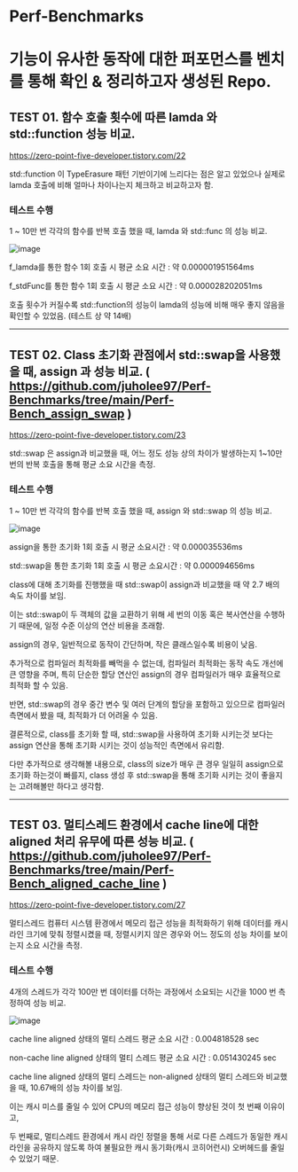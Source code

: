 # Perf-Benchmarks

# 기능이 유사한 동작에 대한 퍼포먼스를 벤치를 통해 확인 & 정리하고자 생성된 Repo.

## TEST 01. 함수 호출 횟수에 따른 lamda 와 std::function 성능 비교. 

https://zero-point-five-developer.tistory.com/22

std::function 이 TypeErasure 패턴 기반이기에 느리다는 점은 알고 있었으나 
실제로 lamda 호출에 비해 얼마나 차이나는지 체크하고 비교하고자 함.

### 테스트 수행

1 ~ 10만 번 각각의 함수를 반복 호출 했을 때, lamda 와 std::func 의 성능 비교.


![image](https://github.com/juholee97/Perf-Benchmarks/assets/156589691/0024e614-21e6-4c57-93f2-f8ab46111b07)

f_lamda를 통한 함수 1회 호출 시 평균 소요 시간 : 약 0.000001951564ms

f_stdFunc를 통한 함수 1회 호출 시 평균 소요 시간 : 약 0.000028202051ms

호출 횟수가 커질수록 std::function의 성능이 lamda의 성능에 비해 매우 좋지 않음을 확인할 수 있었음. (테스트 상 약 14배)


------



## TEST 02. Class 초기화 관점에서 std::swap을 사용했을 때, assign 과 성능 비교. ( https://github.com/juholee97/Perf-Benchmarks/tree/main/Perf-Bench_assign_swap )

https://zero-point-five-developer.tistory.com/23

std::swap 은 assign과 비교했을 때, 어느 정도 성능 상의 차이가 발생하는지 1~10만 번의 반복 호출을 통해 평균 소요 시간을 측정.


### 테스트 수행

1 ~ 10만 번 각각의 함수를 반복 호출 했을 때, assign 와 std::swap 의 성능 비교.


![image](https://github.com/juholee97/Perf-Benchmarks/assets/156589691/6c914619-4c4b-4c89-89cb-acf3a0ff203b)

assign을 통한 초기화 1회 호출 시 평균 소요시간 :	약 0.000035536ms	

std::swap을 통한 초기화 1회 호출 시 평균 소요시간 : 약 0.000094656ms


class에 대해 초기화를 진행했을 때 std::swap이 assign과 비교했을 때 약 2.7 배의 속도 차이를 보임.

이는 std::swap이 두 객체의 값을 교환하기 위해 세 번의 이동 혹은 복사연산을 수행하기 때문에, 일정 수준 이상의 연산 비용을 초래함.

assign의 경우, 일반적으로 동작이 간단하며, 작은 클래스일수록 비용이 낮음.

추가적으로 컴파일러 최적화를 빼먹을 수 없는데, 컴파일러 최적화는 동작 속도 개선에 큰 영향을 주며, 특히 단순한 할당 연산인 assign의 경우 컴파일러가 매우 효율적으로 최적화 할 수 있음.

반면, std::swap의 경우 중간 변수 및 여러 단계의 할당을 포함하고 있으므로 컴파일러 측면에서 봤을 때, 최적화가 더 어려울 수 있음.

결론적으로, class를 초기화 할 때, std::swap을 사용하여 초기화 시키는것 보다는 assign 연산을 통해 초기화 시키는 것이 성능적인 측면에서 유리함.

다만 추가적으로 생각해볼 내용으로, class의 size가 매우 큰 경우 일일히 assign으로 초기화 하는것이 빠를지, class 생성 후 std::swap을 통해 초기화 시키는 것이 좋을지는 고려해볼만 하다고 생각함.


------



## TEST 03. 멀티스레드 환경에서 cache line에 대한 aligned 처리 유무에 따른 성능 비교. ( https://github.com/juholee97/Perf-Benchmarks/tree/main/Perf-Bench_aligned_cache_line )

https://zero-point-five-developer.tistory.com/27

멀티스레드 컴퓨터 시스템 환경에서 메모리 접근 성능을 최적화하기 위해 데이터를 캐시 라인 크기에 맞춰 정렬시켰을 때, 정렬시키지 않은 경우와 어느 정도의 성능 차이를 보이는지 소요 시간을 측정.


### 테스트 수행

4개의 스레드가 각각 100만 번 데이터를 더하는 과정에서 소요되는 시간을 1000 번 측정하여 성능 비교.

![image](https://github.com/user-attachments/assets/dbee0f43-a6c5-453a-9670-bdff52338668)

cache line aligned 상태의 멀티 스레드 평균 소요 시간 : 0.004818528	sec

non-cache line aligned 상태의 멀티 스레드 평균 소요 시간 : 0.051430245 sec


cache line aligned 상태의 멀티 스레드는 non-aligned 상태의 멀티 스레드와 비교했을 때, 10.67배의 성능 차이를 보임.

이는 캐시 미스를 줄일 수 있어 CPU의 메모리 접근 성능이 향상된 것이 첫 번째 이유이고,

두 번째로, 멀티스레드 환경에서 캐시 라인 정렬을 통해 서로 다른 스레드가 동일한 캐시 라인을 공유하지 않도록 하여 불필요한 캐시 동기화(캐시 코히어런시) 오버헤드를 줄일 수 있었기 때문.
